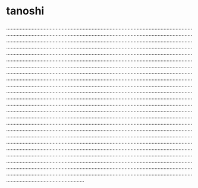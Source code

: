 # tanoshi

....................................................................................................................................................................................................................................................................................................................................................................................................................................................................................................................................................................................................................................................................................................................................................................................................................................................................................................................................................................................................................................................................................................................................................................................................................................................................................................................................................................................................................................................................................................................................................................................................................................................................................................................................................................................................................................................................................................................................................................................................................................................................................................................................................................................................................................................................................................................................................................................................................................................................................................................................................................................................................................................................................................................................................................................................................................................................................................................................................................................................................................................................................................................................................